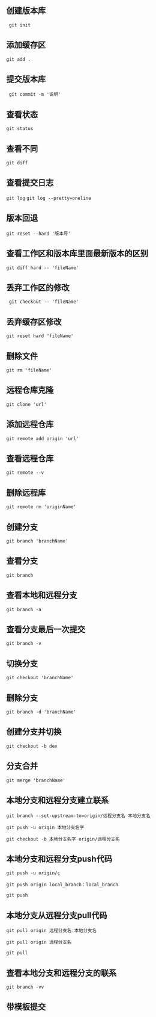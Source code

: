 ## 创建版本库
` git init`

## 添加缓存区
`git add .`

## 提交版本库
` git commit -m '说明'`

## 查看状态
`git status`

## 查看不同
`git diff`

## 查看提交日志
`git log`
`git log --pretty=oneline`

## 版本回退
`git reset --hard '版本号' `

## 查看工作区和版本库里面最新版本的区别
`git diff hard -- 'fileName'`

## 丢弃工作区的修改
` git checkout -- 'fileName'`


## 丢弃缓存区修改
`git reset hard 'fileName'`

## 删除文件
`git rm 'fileName'`


## 远程仓库克隆
`git clone 'url'`

## 添加远程仓库
<!-- origin 是默认的名字，可以使用其他名字 -->
`git remote add origin 'url'`

## 查看远程仓库
`git remote --v`

## 删除远程库
`git remote rm 'originName'`

## 创建分支
`git branch 'branchName'`

## 查看分支
`git branch`

## 查看本地和远程分支
`git branch -a`

## 查看分支最后一次提交
`git branch -v`

## 切换分支
`git checkout 'branchName'`

## 删除分支
`git branch -d 'branchName'`

## 创建分支并切换
`git checkout -b dev`

## 分支合并
`git merge 'branchName'`

## 本地分支和远程分支建立联系
`git branch --set-upstream-to=origin/远程分支名 本地分支名`
<!-- 提交的时候建立 -->
`git push -u origin 本地分支名字`
<!-- 创建分支时候建立 -->
`git checkout -b 本地分支名字 origin/远程分支名`

## 本地分支和远程分支push代码
<!-- 远程已经有remote_branch,但是没有关联到local_branch,本地已经切换到local_branch -->
`git push -u origin/ç`
<!-- 远程没有remote_branch ，本地已经切换到local_branch-->
`git push origin local_branch：local_branch `
<!-- 本地切换，远程存在且已经关联 -->
`git push`

## 本地分支从远程分支pull代码
<!-- 远程分支拉取到本地分支，但不进行分支切换 -->
`git pull origin 远程分支名:本地分支名`
<!-- 将制定远程分支代码拉取到当前本地分支 -->
`git pull origin 远程分支名`
<!--远程分支拉取到本地分支（本地和远程建立联系）  -->
`git pull`

## 查看本地分支和远程分支的联系
`git branch -vv`

## 带模板提交
